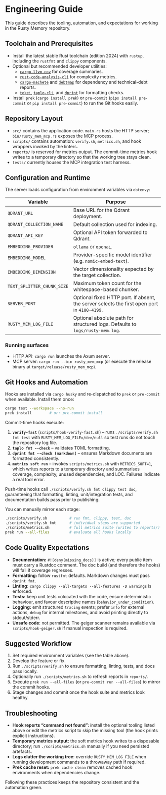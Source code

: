 # Engineering Guide

This guide describes the tooling, automation, and expectations for working in the Rusty Memory repository.

## Toolchain and Prerequisites

- Install the latest stable Rust toolchain (edition 2024) with `rustup`, including the `rustfmt` and `clippy` components.
- Optional but recommended developer utilities:
  - [`cargo-llvm-cov`](https://github.com/taiki-e/cargo-llvm-cov) for coverage summaries.
  - [`rust-code-analysis-cli`](https://github.com/mozilla/rust-code-analysis) for complexity metrics.
  - [`cargo-machete`](https://github.com/bnjbvr/cargo-machete) and [`debtmap`](https://github.com/frewsxcv/debtmap) for dependency and technical-debt reports.
  - [`tokei`](https://github.com/XAMPPRocky/tokei), [`taplo-cli`](https://taplo.tamasfe.dev/cli/), and [`dprint`](https://dprint.dev/) for formatting checks.
- Install `prek` (`cargo install prek`) or `pre-commit` (`pipx install pre-commit` or `pip install pre-commit`) to run the Git hooks easily.

## Repository Layout

- `src/` contains the application code. `main.rs` hosts the HTTP server; `bin/rusty_mem_mcp.rs` exposes the MCP process.
- `scripts/` contains automation: `verify.sh`, `metrics.sh`, and hook wrappers invoked by the linters.
- `reports/` is reserved for metrics output. The commit-time metrics hook writes to a temporary directory so that the working tree stays clean.
- `tests/` currently houses the MCP integration test harness.

## Configuration and Runtime

The server loads configuration from environment variables via `dotenvy`:

| Variable                   | Purpose                                                                                     |
| -------------------------- | ------------------------------------------------------------------------------------------- |
| `QDRANT_URL`               | Base URL for the Qdrant deployment.                                                         |
| `QDRANT_COLLECTION_NAME`   | Default collection used for indexing.                                                       |
| `QDRANT_API_KEY`           | Optional API token forwarded to Qdrant.                                                     |
| `EMBEDDING_PROVIDER`       | `ollama` or `openai`.                                                                       |
| `EMBEDDING_MODEL`          | Provider-specific model identifier (e.g. `nomic-embed-text`).                               |
| `EMBEDDING_DIMENSION`      | Vector dimensionality expected by the target collection.                                    |
| `TEXT_SPLITTER_CHUNK_SIZE` | Maximum token count for the whitespace-based chunker.                                       |
| `SERVER_PORT`              | Optional fixed HTTP port. If absent, the server selects the first open port in `4100-4199`. |
| `RUSTY_MEM_LOG_FILE`       | Optional absolute path for structured logs. Defaults to `logs/rusty-mem.log`.               |

### Running surfaces

- HTTP API: `cargo run` launches the Axum server.
- MCP server: `cargo run --bin rusty_mem_mcp` (or execute the release binary at `target/release/rusty_mem_mcp`).

## Git Hooks and Automation

Hooks are installed via `cargo husky` and re-dispatched to `prek` or `pre-commit` when available. Install them once:

```bash
cargo test --workspace --no-run
prek install        # or: pre-commit install
```

Commit-time hooks execute:

1. **`verify-fast`** (`scripts/hook-verify-fast.sh`) – runs `./scripts/verify.sh fmt test` with `RUSTY_MEM_LOG_FILE=/dev/null` so test runs do not touch the repository log file.
2. **`taplo fmt --check`** – validates TOML formatting.
3. **`dprint fmt --check (markdown)`** – ensures Markdown documents are formatted consistently.
4. **`metrics soft run`** – invokes `scripts/metrics.sh` with `METRICS_SOFT=1`, which writes reports to a temporary directory and summarises coverage, complexity, unused dependencies, and LOC. Failures indicate a real tool error.

Push-time hooks call `./scripts/verify.sh fmt clippy test doc`, guaranteeing that formatting, linting, unit/integration tests, and documentation builds pass prior to publishing.

You can manually mirror each stage:

```bash
./scripts/verify.sh          # run fmt, clippy, test, doc
./scripts/verify.sh fmt      # individual steps are supported
./scripts/metrics.sh         # full metrics suite (writes to reports/)
prek run --all-files         # evaluate all hooks locally
```

## Code Quality Expectations

- **Documentation:** `#![deny(missing_docs)]` is active; every public item must carry a Rustdoc comment. The doc build (and therefore the hooks) will fail if coverage regresses.
- **Formatting:** follow `rustfmt` defaults. Markdown changes must pass `dprint fmt`.
- **Linting:** `cargo clippy --all-targets --all-features -D warnings` is enforced.
- **Tests:** keep unit tests colocated with the code, ensure deterministic behaviour, and favour descriptive names (`behavior_under_condition`).
- **Logging:** emit structured `tracing` events; prefer `info` for external actions, `debug` for internal milestones, and avoid printing directly to stdout/stderr.
- **Unsafe code:** not permitted. The geiger scanner remains available via `scripts/hook-geiger.sh` if manual inspection is required.

## Suggested Workflow

1. Set required environment variables (see the table above).
2. Develop the feature or fix.
3. Run `./scripts/verify.sh` to ensure formatting, linting, tests, and docs pass locally.
4. Optionally run `./scripts/metrics.sh` to refresh reports in `reports/`.
5. Execute `prek run --all-files` (or `pre-commit run --all-files`) to mirror the commit hooks.
6. Stage changes and commit once the hook suite and metrics look healthy.

## Troubleshooting

- **Hook reports “command not found”:** install the optional tooling listed above or edit the metrics script to skip the missing tool (the hook prints explicit instructions).
- **Temporary metrics output:** the soft metrics hook writes to a disposable directory; run `./scripts/metrics.sh` manually if you need persisted artefacts.
- **Logs clutter the working tree:** override `RUSTY_MEM_LOG_FILE` when running development commands to a throwaway path if required.
- **Prek cache reset:** `prek cache clean` removes cached hook environments when dependencies change.

Following these practices keeps the repository consistent and the automation green.

